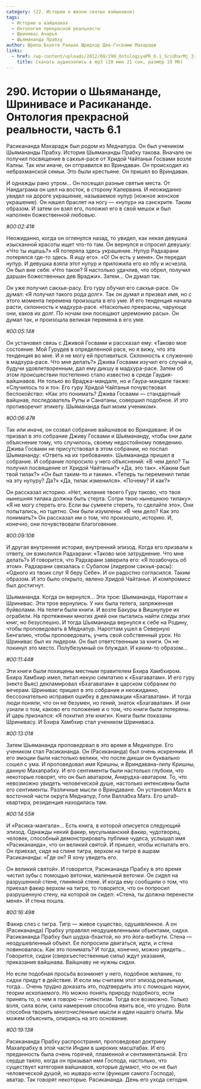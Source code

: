 ```yaml
---
category: (22. Истории о жизни святых вайшнавов)
tags:
  - Истории о вайшнавах
  - Онтология прекрасной реальности
  - Шринивас Ачарья
  - Шьямананда Прабху
author: Шрила Бхакти Ракшак Шридхар Дев-Госвами Махарадж
links:
  - href: /wp-content/uploads/2012/08/290_OntologiyaPR_6.1_SridharMj_Istorii_o_Shyamanande_Shrinivase_i_Rasikanande.mp3
    title: Скачать аудиозапись в mp3 (20 мин 21 сек, размер 19 Мб)
---
```


# 290. Истории о Шьямананде, Шринивасе и Расикананде. Онтология прекрасной реальности, часть 6.1

Расикананда Махарадж был родом из Меднапура. Он был учеником Шьямананды Прабху. История Шьямананды Прабху такова. Вначале он получил посвящение в сакхья-расе от Хридой Чайтаньи Госвами возле Калны. Так или иначе, он отправился во Вриндаван. Он происходил из небрахманской семьи. Это были крестьяне. Он пришел во Вриндаван.

И однажды рано утром… Он посещал разные святые места. От Нандаграма он шел на восток, в сторону Калервана. И неожиданно увидел на дороге украшение, называемое нупур (ножное женское украшение). Он нашел браслет на ногу — «нупур» на санскрите. Таким образом. И затем он взял его, положил его в свой мешок и был наполнен божественной любовью.

*#00:02:41#*

Неожиданно, когда он оглянулся назад, то увидел, как некая девушка изысканной красоты ищет что-то там. Он вернулся и спросил девушку: «Что ты ищешь?» «Я потеряла здесь украшение. Нупур Радхарани потерялся где-то здесь. Я ищу его». «О! Он есть у меня». Он передал нупур. И девушка взяла этот нупур и приложила его ко лбу и исчезла. Он был вне себя: «Что такое? Я настолько удачлив, что обрел, получил даршан божественных дев Враджи». Затем… Он думал так.

Он уже получил сакхья-расу. Его гуру обучил его сакхья-расе. Он думал: «Я получил такого рода долг». Так он думал и призвал имя, но с этого момента перемена произошла в его уме. И его тенденция начала расти, склонность к мадхура-расе. «Насколько прекрасны, чарующе они, каков их долг. По ночам они посещают церемонию расы». Он думал так, и произошла великая перемена в его уме.

*#00:05:14#*

Он установил связь с Дживой Госвами и рассказал ему: «Таково мое состояние. Мой Гурудев в определенной расе, но я вижу, что эта тенденция во мне. И я не могу ей противиться. Склонность к служению в мадхура-расе. Что мне делать?» Джива Госвами изучил его случай и, будучи удовлетворенным, дал ему дикшу в мадхура-расе. Затем об этом происшествии постепенно стало известно в среде Гаудия-вайшнавов. Не только во Враджа-мандале, но и Гаура-мандале также: «Случилось то и то». Его гуру Хридой Чайтанья почувствовал беспокойство: «Как это понимать? Джива Госвами — стандартный вайшнав, последователь Рупы и Санатаны, совершил подобное. И это противоречит этикету. Шьямананда был моим учеником».

*#00:06:47#*

Так или иначе, он созвал собрание вайшнавов во Вриндаване. И он призвал в это собрание Дживу Госвами и Шьямананду, чтобы они дали объяснение тому, что случилось, своему недостойному поведению. Джива Госвами не присутствовал в этом собрании, но послал Шьямананду: «Ответь на их требования». Шьямананда пришел в собрание. И собрание попросило у него объяснений: «В чем дело? Ты получил посвящение от Хридой Чайтаньи?» «Да, это так». «Каким был твой тилак?» «Он был таким-то и таким». «Теперь ты переменил тилак на эту нупуру? Да?» «Да, тилак изменился». «Почему? И как?»

Он рассказал историю. «Нет, желание твоего Гуру таково, что твоя нынешняя тилака должна быть стерта. Сотри твою нынешнюю тилаку». «Я не могу стереть его. Если вы сумеете стереть, то сделайте это». Они попытались, но тщетно. Они были изумлены: «В чем дело? Как это понимать?» Он рассказал им о том, что произошло, историю. И, конечно, они почувствовали благоговение.

*#00:09:10#*

И другая внутренняя история, внутренний эпизод. Когда его призвали к ответу, он взмолился Радхарани: «Таково мое затруднение. Что мне делать?» И говорится, что Радхарани заверила его: «Я позабочусь об этом». Радхарани связалась с Субалом (лидером сакхья-расы): «Одного из твоих слуг Я беру Себе». И он радостно согласился. Таким образом. И это было открыто, явлено Хридой Чайтанье. И компромисс был достигнут.

Шьямананда. Когда он вернулся… Эти трое: Шьямананда, Нароттам и Шринивас. Эти трое вернулись. У них была телега, запряженная буйволами. На телеги были книги. И возле Бакуры в Вишнупуре их ограбили. На протяжении многих дней они пытались найти следы этих книг, но безуспешно. И тогда Шьямананда вернулся к себе на Родину, чтобы проповедовать в Меднапур. Нароттам ушел в Северную Бенгалию, чтобы проповедовать, учить свой собственный урок. Но Шринивас был их лидером. Он был ответственным за книги. Он не покинул это место. Полубезумный он блуждал. И каким-то образом…

*#00:11:44#*

Эти книги были похищены местным правителем Бхира Хамбхиром. Бхира Хамбхир имел, питал некую симпатию к «Бхагаватам». И его гуру (некто Вьяс) декламировал «Бхагаватам» в царском собрании по вечерам. Шринивас пришел в это собрание и неожиданно, бессознательно исправил ошибку в декламации «Бхагаватам». И тогда люди поняли, что он не безумен, но гений, знаток «Бхагаватам». И они узнали о том, каково его положение и о том, что книги были потеряны. И царь признался: «Я похитил эти книги». Книги были показаны Шринивасу. И Бхира Хамбхир стал учеником Шриниваса.

*#00:13:01#*

Затем Шьямананда проповедовал в это время в Меднапуре. Его учеником стал Расикананда. Он (Расикананда) был очень искренним. И его эмоции были настолько велики, что после дикши он буквально сошел с ума. И проповедовал имя Кришны, и Вриндавана-лилу Кришны, данную Махапрабху. И его сентименты были настолько глубоки, что некоторые говорят, что он был аватаром, Анирудха-аватаром. То, что невозможно увидеть человеческой душе, настолько интенсивны были его сентименты. Различные мысли о Вриндаване. Он установил Матх в восточной части округа Меднапур, Гопи Валлабха Матх. Его штаб-квартира, резиденция находилась там.

*#00:14:55#*

И «Расика-мангала»… Есть книга, в которой описуется следующий эпизод. Однажды некий факир, мусульманский факир, чудотворец, человек, способный демонстрировать публике чудеса, услышал имя «Расикананда», что он великий святой. И пришел, чтобы испытать его. Он приехал, сидя на спине тигра, верхом на тигре в ашрам Расикананды: «Где он? Я хочу увидеть его.

Он великий святой». И говорится, Расикананда Прабху в это время чистил зубы с помощью веточки, маленькой веточки. Он сидел на разрушенной стене, глиняной стене. И когда ему сообщили о том, что приехал факир верхом на тигре, то говорится, что он попросил разрушенную стену, на которой он сидел: «Стена, ты должна перенести меня». И стена пошла.

*#00:16:49#*

Факир слез с тигра. Тигр — живое существо, одушевленное. А он (Расикананда) Прабху управлял неодушевленными объектами, сидхи. Расикананда Прабху был шудха-бхактой, но это йога-вибхути. Стена — неодушевленный объект. Ее попросили двигаться, идти, и стена повиновалась. Как это понимать? И тогда, конечно, можно увидеть… Говорится, сидхи (сверхъестественные силы) ждут указания, приказания вайшнава. Вайшнаву не нужны сидхи.

Но если подобная просьба возникнет у него, подобное желание, то сидхи придут в действие. И если мы считаем этот эпизод реальным, тогда… Очень трудно доказать это, подтвердить это с помощью науки, теории ископаемого. Но можно понять природу подобного, если принять то, о чем я говорю — гипнотизм. Тогда все возможно. Только воля, сила воли, сила намерения способна явить все, что угодно. Воля способна творить многочисленные мысли и идеи нашего опыта. Мы можем объяснить, опираясь на это основание.

*#00:19:13#*

Расикананда Прабху распространял, проповедовал доктрину Махапрабху в этой части Индии в широких масштабах. И его преданность была очень горячей, пламенной и сентиментальной. Его сердце таяло, когда он призывал имя Господа, настолько, что существует категория вайшнавов, которые думают, что он не был человеческой душой, но ишвара-коти (функция самого Господа), аватар. Так говорят некоторые. Расикананда. День его ухода сегодня.

